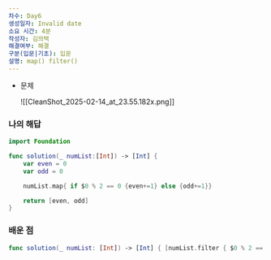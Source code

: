 ```yaml
---
차수: Day6
생성일자: Invalid date
소요 시간: 4분
작성자: 김의택
해결여부: 해결
구분(입문|기초): 입문
설명: map() filter()
---
```

- 문제
    
    ![[CleanShot_2025-02-14_at_23.55.182x.png]]
    

### 나의 해답

```Swift
import Foundation

func solution(_ numList:[Int]) -> [Int] {
    var even = 0
    var odd = 0

    numList.map{ if $0 % 2 == 0 {even+=1} else {odd+=1}}

    return [even, odd]
}
```

  

### 배운 점

```Swift
func solution(_ numList: [Int]) -> [Int] { [numList.filter { $0 % 2 == 0 }.count, numList.filter { $0 % 2 == 1 }.count] }
```